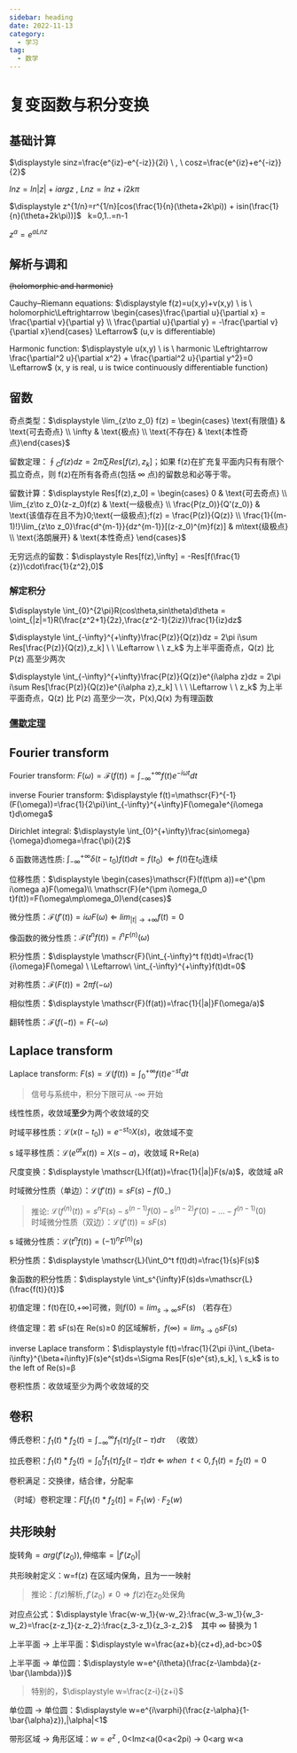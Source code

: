 ```yaml
---
sidebar: heading
date: 2022-11-13
category:
  - 学习
tag:
  - 数学
---
```


# 复变函数与积分变换

## 基础计算

<span v-pre>$\displaystyle sinz=\frac{e^{iz}-e^{-iz}}{2i} \ , \ cosz=\frac{e^{iz}+e^{-iz}}{2}$</span>

<span v-pre>$\displaystyle lnz = ln|z| + iarg z \ , \ Lnz = lnz+i2k\pi$</span>

<span v-pre>$\displaystyle z^{1/n}=r^{1/n}[cos(\frac{1}{n}(\theta+2k\pi)) + isin(\frac{1}{n}(\theta+2k\pi))]$</span> &nbsp; k=0,1..=n-1

<span v-pre>$\displaystyle z^a=e^{aLnz}$</span>

## 解析与调和

~~(holomorphic and harmonic)~~

Cauchy–Riemann equations: <span v-pre>$\displaystyle f(z)=u(x,y)+v(x,y) \ is \ holomorphic\Leftrightarrow \begin{cases}\frac{\partial u}{\partial x} = \frac{\partial v}{\partial y} \\ \frac{\partial u}{\partial y} = -\frac{\partial v}{\partial x}\end{cases} \Leftarrow$</span> (u,v is differentiable)

Harmonic function: <span v-pre>$\displaystyle u(x,y) \ is \ harmonic \Leftrightarrow \frac{\partial^2 u}{\partial x^2} + \frac{\partial^2 u}{\partial y^2}=0 \Leftarrow$</span> (x, y is real, u is twice continuously differentiable function)

## 留数

奇点类型：<span v-pre>$\displaystyle \lim_{z\to z_0} f(z) = \begin{cases} \text{有限值} & \text{可去奇点} \\ \infty & \text{极点} \\ \text{不存在} & \text{本性奇点}\end{cases}$</span>

留数定理：<span v-pre>$\displaystyle \oint_{C}{f(z)dz} = 2\pi i\sum Res[f(z),z_k]$</span>；如果 f(z)在扩充复平面内只有有限个孤立奇点，则 f(z)在所有各奇点(包括 ∞ 点)的留数总和必等于零。

留数计算：<span v-pre>$\displaystyle Res[f(z),z_0] = \begin{cases} 0 & \text{可去奇点} \\ \lim_{z\to z_0}(z-z_0)f(z) & \text{一级极点} \\ \frac{P(z_0)}{Q'(z_0)} & \text{该值存在且不为}0;\text{一级极点};f(z) = \frac{P(z)}{Q(z)} \\ \frac{1}{(m-1)!}\lim_{z\to z_0}\frac{d^{m-1}}{dz^{m-1}}[(z-z_0)^{m}f(z)] & m\text{级极点} \\ \text{洛朗展开} & \text{本性奇点} \end{cases}$</span>

无穷远点的留数：<span v-pre>$\displaystyle Res[f(z),\infty] = -Res[f(\frac{1}{z})\cdot\frac{1}{z^2},0]$</span>

### 解定积分

<span v-pre>$\displaystyle \int_{0}^{2\pi}R(cos\theta,sin\theta)d\theta = \oint_{|z|=1}R(\frac{z^2+1}{2z},\frac{z^2-1}{2iz})\frac{1}{iz}dz$</span>

<span v-pre>$\displaystyle \int_{-\infty}^{+\infty}\frac{P(z)}{Q(z)}dz = 2\pi i\sum Res[\frac{P(z)}{Q(z)},z_k] \ \ \Leftarrow \ \  z_k$</span> 为上半平面奇点，Q(z) 比 P(z) 高至少两次

<span v-pre>$\displaystyle \int_{-\infty}^{+\infty}\frac{P(z)}{Q(z)}e^{i\alpha z}dz = 2\pi i\sum Res[\frac{P(z)}{Q(z)}e^{i\alpha z},z_k] \ \ \ \Leftarrow \ \ z_k$</span> 为上半平面奇点，Q(z) 比 P(z) 高至少一次，P(x),Q(x) 为有理函数

### [儒歇定理](https://zh.m.wikipedia.org/zh/儒歇定理)

## Fourier transform

Fourier transform: <span v-pre>$\displaystyle F(\omega)=\mathscr{F}(f(t))=\int_{-\infty}^{+\infty}f(t)e^{-i\omega t}dt$</span>

inverse Fourier transform: <span v-pre>$\displaystyle f(t)=\mathscr{F}^{-1}(F(\omega))=\frac{1}{2\pi}\int_{-\infty}^{+\infty}F(\omega)e^{i\omega t}d\omega$</span>

Dirichlet integral: <span v-pre>$\displaystyle \int_{0}^{+\infty}\frac{sin\omega}{\omega}d\omega=\frac{\pi}{2}$</span>

δ 函数筛选性质: <span v-pre>$\displaystyle \int_{-\infty}^{+\infty}\delta(t-t_0)f(t)dt=f(t_0) \ \ \Leftarrow \ f(t)\text{在}t_0\text{连续}$</span>

位移性质：<span v-pre>$\displaystyle \begin{cases}\mathscr{F}(f(t\pm a))=e^{\pm i\omega a}F(\omega)\\ \mathscr{F}(e^{\pm i\omega_0 t}f(t))=F(\omega\mp\omega_0)\end{cases}$</span>

微分性质：<span v-pre>$\displaystyle \mathscr{F}(f'(t))=i\omega F(\omega) \ \Leftarrow\ lim_{|t| \to +\infty}f(t)=0$</span>

像函数的微分性质：<span v-pre>$\displaystyle \mathscr{F}(t^nf(t))=i^nF^{(n)}(\omega)$</span>

积分性质：<span v-pre>$\displaystyle \mathscr{F}(\int_{-\infty}^t f(t)dt)=\frac{1}{i\omega}F(\omega) \ \Leftarrow\ \int_{-\infty}^{+\infty}f(t)dt=0$</span>

对称性质：<span v-pre>$\displaystyle \mathscr{F}(F(t))=2\pi f(-\omega)$</span>

相似性质：<span v-pre>$\displaystyle \mathscr{F}(f(at))=\frac{1}{|a|}F(\omega/a)$</span>

翻转性质：<span v-pre>$\displaystyle \mathscr{F}(f(-t))=F(-\omega)$</span>

## Laplace transform

Laplace transform: <span v-pre>$\displaystyle F(s)=\mathscr{L}(f(t))=\int_{0}^{+\infty}f(t)e^{-st}dt$</span>

> 信号与系统中，积分下限可从 -∞ 开始

线性性质，收敛域**至少**为两个收敛域的交

时域平移性质：<span v-pre>$\displaystyle \mathscr{L}(x(t-t_0))=e^{-st_0}X(s)$</span>，收敛域不变

s 域平移性质：<span v-pre>$\displaystyle \mathscr{L}(e^{at}x(t))=X(s-a)$</span>，收敛域 R+Re(a)

尺度变换：<span v-pre>$\displaystyle \mathscr{L}(f(at))=\frac{1}{|a|}F(s/a)$</span>，收敛域 aR

<!-- 时域微分：<span v-pre>$\displaystyle \mathscr{L}(f'(t))=sF(s)$</span>，收敛域至少 R -->

时域微分性质（单边）：<span v-pre>$\displaystyle \mathscr{L}(f'(t))=sF(s)-f(0_-)$</span>

> 推论: <span v-pre>$\displaystyle \mathscr{L}(f^{(n)}(t))=s^nF(s)-s^{(n-1)}f(0)-s^{(n-2)}f'(0)-...-f^{(n-1)}(0)$</span><br/>
> 时域微分性质（双边）：<span v-pre>$\displaystyle \mathscr{L}(f'(t))=sF(s)$</span>

s 域微分性质：<span v-pre>$\displaystyle \mathscr{L}(t^nf(t))=(-1)^nF^{(n)}(s)$</span>

积分性质：<span v-pre>$\displaystyle \mathscr{L}(\int_0^t f(t)dt)=\frac{1}{s}F(s)$</span>

象函数的积分性质：<span v-pre>$\displaystyle \int_s^{\infty}F(s)ds=\mathscr{L}(\frac{f(t)}{t})$</span>

初值定理：f(t)在[0,+∞]可微，则<span v-pre>$\displaystyle f(0)=lim_{s\to\infty}sF(s)$</span> （若存在）

终值定理：若 sF(s)在 Re(s)≥0 的区域解析，<span v-pre>$\displaystyle f(\infty)=lim_{s\to 0}sF(s)$</span>

inverse Laplace transform：<span v-pre>$\displaystyle f(t)=\frac{1}{2\pi i}\int_{\beta-i\infty}^{\beta+i\infty}F(s)e^{st}ds=\Sigma Res[F(s)e^{st},s_k], \ s_k$</span> is to the left of Re(s)=β

卷积性质：收敛域至少为两个收敛域的交

## 卷积

傅氏卷积：<span v-pre>$\displaystyle f_1(t) * f_2(t) = \int_{-\infty}^{\infty}f_1(\tau)f_2(t-\tau)d\tau$</span>&nbsp;&nbsp;&nbsp;（收敛）

拉氏卷积：<span v-pre>$\displaystyle f_1(t)*f_2(t) = \int_{0}^{t}f_1(\tau)f_2(t-\tau)d\tau\ \Leftarrow\ when\ \ t<0,f_1(t)=f_2(t)=0$</span>

卷积满足：交换律，结合律，分配率

（时域）卷积定理：<span v-pre>$\displaystyle F[f_1(t)*f_2(t)]=F_1(w)\cdot F_2(w)$</span>

## 共形映射

<span v-pre>$\displaystyle \text{旋转角}=arg(f'(z_0)),\text{伸缩率}=|f'(z_0)|$</span>

共形映射定义：w=f(z) 在区域内保角，且为一一映射

> 推论：<span v-pre>$\displaystyle f(z)\text{解析},f'(z_0)\neq 0 \Rightarrow f(z)\text{在}z_0\text{处保角}$</span>

对应点公式：<span v-pre>$\displaystyle \frac{w-w_1}{w-w_2}:\frac{w_3-w_1}{w_3-w_2}=\frac{z-z_1}{z-z_2}:\frac{z_3-z_1}{z_3-z_2}$</span>&nbsp;&nbsp;&nbsp; 其中 ∞ 替换为 1

上半平面 → 上半平面：<span v-pre>$\displaystyle w=\frac{az+b}{cz+d},ad-bc>0$</span>

上半平面 → 单位圆：<span v-pre>$\displaystyle w=e^{i\theta}(\frac{z-\lambda}{z-\bar{\lambda}})$</span>

> 特别的，<span v-pre>$\displaystyle w=\frac{z-i}{z+i}$</span>

单位圆 → 单位圆：<span v-pre>$\displaystyle w=e^{i\varphi}(\frac{z-\alpha}{1-\bar{\alpha}z}),|\alpha|<1$</span>

带形区域 → 角形区域：<span v-pre>$\displaystyle w=e^z$</span> , 0&lt;Imz&lt;a(0&lt;a&lt;2pi) → 0&lt;arg w&lt;a
